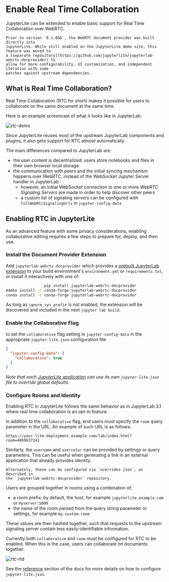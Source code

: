 # Enable Real Time Collaboration

JupyterLite can be extended to enable basic support for Real Time Collaboration over
WebRTC.

```{note}
Prior to version `0.1.0b6`, the WebRTC document provider was built directly into
JupyterLite. While still enabled on the JupyterLite demo site, this feature was moved to
a [separate repository](https://github.com/jupyterlite/jupyterlab-webrtc-docprovider) to
allow for more configurability, UI customization, and independent iteration with some
patches against upstream dependencies.
```

## What is Real Time Collaboration?

Real Time Collaboration (RTC for short) makes it possible for users to collaborate on
the same document at the same time.

Here is an example screencast of what it looks like in JupyterLab:

![rtc-demo](https://user-images.githubusercontent.com/591645/117701750-e6940280-b1c7-11eb-92e6-2ce0331febeb.gif)

Since JupyterLite reuses most of the upstream JupyterLab components and plugins, it also
gets support for RTC _almost_ automatically.

The main differences compared to JupyterLab are:

- the user content is decentralized: users store notebooks and files in their own
  browser local storage
- the communication with peers and the initial syncing mechanism happens over WebRTC,
  instead of the WebSocket Jupyter Server handler in JupyterLab
  - however, an initial WebSocket connection to one or more _WebRTC Signaling Servers_
    are made in order to help discover other peers
  - a custom list of signaling servers can be configured with `fullWebRtcSignalingUrls`
    in `jupyter-config-data`

## Enabling RTC in JupyterLite

As an advanced feature with some privacy considerations, enabling collaborative editing
requires a few steps to prepare for, deploy, and then use.

### Install the Document Provider Extension

Add `jupyterlab-webrtc-docprovider` which provides a [prebuilt JupyterLab extension] to
your build environment's `environment.yml` or `requirements.txt`, or install it
interactively with one of:

```bash
                 pip install jupyterlab-webrtc-docprovider
mamba install -c conda-forge jupyterlab-webrtc-docprovider
conda install -c conda-forge jupyterlab-webrtc-docprovider
```

As long as `ignore_sys_prefix` is not enabled, the extension will be discovered and
included in the next `jupyter lab build`.

[prebuilt jupyterlab extension]:
  https://jupyterlab.readthedocs.io/en/stable/user/extensions.html#installing-extensions

### Enable the Collaborative Flag

to set the `collaborative` flag setting in `jupyter-config-data` in the appropriate
`jupyter-lite.json` configuration file:

```json
{
  "jupyter-config-data": {
    "collaborative": true
  }
}
```

_Note that each [JupyterLite application](../../quickstart/using.md#applications) can
use its own `jupyter-lite.json` file to override global defaults._

### Configure Rooms and Identity

Enabling RTC in JupyterLite follows the same behavior as in JupyterLab 3.1 where real
time collaboration is an opt-in feature.

In addition to the `collaborative` flag, end users must specify the `room` query
parameter in the URL. An example of such URL is as follows:

`https://your-lite-deployment.example.com/lab/index.html?room=4869637241`

Similarly, the `username` and `usercolor` can be provided by settings or query
parameters. This can be useful when generating a link in an external application that
already provides identity.

```{hint}
Alternately, these can be configured via `overrides.json`, as described in
the `jupyterlab-webrtc-docprovider` repository.
```

Users are grouped together in rooms using a combination of:

- a room prefix: by default, the host, for example `jupyterlite.example.com` or
  `myserver:5000`
- the name of the room parsed from the query string parameter or settings, for example
  `my-custom-room`

These values are then hashed together, such that requests to the upstream signaling
server contain less easily-identifiable information.

Currently both `collaborative` and `room` must be configured for RTC to be enabled. When
this is the case, users can collaborate on documents together:

![rtc-rtd](https://user-images.githubusercontent.com/591645/125045331-2af33000-e09d-11eb-909b-a7d1d46910f6.gif)

See the [reference](../../reference/index.md) section of the docs for more details on
how to configure `jupyter-lite.json`.
